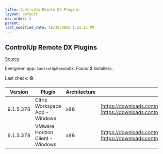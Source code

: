 ```yaml
---
title: ControlUp Remote DX Plugins
layout: default
nav_order: 2
parent: C
last_modified_date: 18/10/2025 1:23:33 PM
---
```


## ControlUp Remote DX Plugins

[Source](https://www.controlup.com/products/controlup/agent/)

Evergreen app: `ControlUpRemoteDX`. Found **2** installers.

Last check: 🟢

| Version   | Plugin                          | Architecture | URI                                                                                                                                                                  |
| --------- | ------------------------------- | ------------ | -------------------------------------------------------------------------------------------------------------------------------------------------------------------- |
| 9.1.5.378 | Citrix Workspace App - Windows  | x86          | [https://downloads.controlup.com/RemoteDX/citrix/windows/curdx_windows_citrix.exe](https://downloads.controlup.com/RemoteDX/citrix/windows/curdx_windows_citrix.exe) |
| 9.1.5.378 | VMware Horizon Client - Windows | x86          | [https://downloads.controlup.com/RemoteDX/vmware/windows/curdx_windows_vmware.exe](https://downloads.controlup.com/RemoteDX/vmware/windows/curdx_windows_vmware.exe) |
